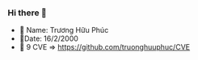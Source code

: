 ### Hi there 👋
- 🤙 Name: Trương Hữu Phúc
- 🌱Date: 16/2/2000
- 🎁 9 CVE => https://github.com/truonghuuphuc/CVE
<!--
**truonghuuphuc/truonghuuphuc** is a ✨ _special_ ✨ repository because its `README.md` (this file) appears on your GitHub profile.

Here are some ideas to get you started:

- 🔭 I’m currently working on ...
- 🌱 I’m currently learning ...
- 👯 I’m looking to collaborate on ...
- 🤔 I’m looking for help with ...
- 💬 Ask me about ...
- 📫 How to reach me: ...
- 😄 Pronouns: ...
- ⚡ Fun fact: ...
-->
